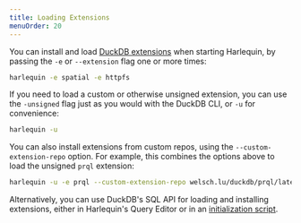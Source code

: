 ```yaml
---
title: Loading Extensions
menuOrder: 20
---
```


You can install and load [DuckDB extensions](https://duckdb.org/docs/extensions/overview.html) when starting Harlequin, by passing the `-e` or `--extension` flag one or more times:

```bash
harlequin -e spatial -e httpfs
```

If you need to load a custom or otherwise unsigned extension, you can use the
`-unsigned` flag just as you would with the DuckDB CLI, or `-u` for convenience:

```bash
harlequin -u
```

You can also install extensions from custom repos, using the `--custom-extension-repo` option. For example, this combines the options above to load the unsigned `prql` extension:

```bash
harlequin -u -e prql --custom-extension-repo welsch.lu/duckdb/prql/latest
```

Alternatively, you can use DuckDB's SQL API for loading and installing extensions, either in Harlequin's Query Editor or in an [initialization script](initialization).
